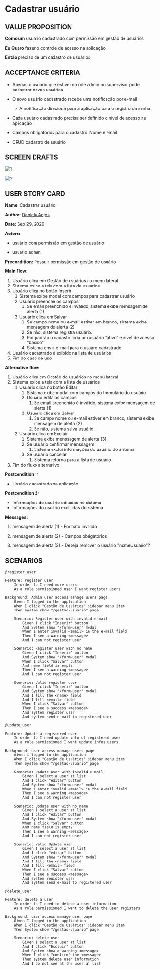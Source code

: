 # Cadastrar usuário

## VALUE PROPOSITION

 **Como um** usuário cadastrado com permissão em gestão de usuários

 **Eu Quero** fazer o controle de acesso na aplicação

 **Então** preciso de um cadastro de usuários

## ACCEPTANCE CRITERIA

- Apenas o usuário que estiver na role admin ou supervisor pode cadastrar novos usuários

- O novo usuário cadastrado recebe uma notificação por e-mail

  - A notificação direciona para a aplicação para o registro da senha

- Cada usuário cadastrado precisa ser definido o nível de acesso na aplicação

- Campos obrigatórios para o cadastro: Nome e email

- CRUD cadastro de usuário


## SCREEN DRAFTS

![1](/img/must-ERP/cadastrar-usuario1.png)

![2](/img/must-ERP/cadastrar-usuario2.png)

## USER STORY CARD

**Name:** Cadastrar usuário

**Author:** [Daniela Anjos](https://github.com/danielaanjos) 

**Date:** Sep 29, 2020 

**Actors:**  
- usuário com permissão em gestão de usuário

- usuário admin

**Precondition:** Possuir permissão em gestão de usuário

**Main Flow:**

1. Usuário clica em Gestão de usuários no menu lateral
2. Sistema exibe a tela com a lista de usuários
3. Usuário clica no botão Inserir
    1. Sistema exibe modal com campos para cadastrar usuário
    2. Usuário preenche os campos
        1. Se email preenchido é inválido, sistema exibe mensagem de alerta (1)
    3. Usuário clica em Salvar
        1. Se campo nome ou e-mail estiver em branco, sistema exibe mensagem de alerta (2)
        2. Se não, sistema registra usuário. 
        3. Por padrão o cadastro cria um usuário “ativo“ e nível de acesso “básico“
        4. Sistema envia e-mail para o usuáro cadastrado
4. Usuário cadastrado é exibido na lista de usuários
5. Fim do caso de uso

**Alternative flow:**

1. Usuário clica em Gestão de usuários no menu lateral
2. Sistema exibe a tela com a lista de usuários
    1. Usuário clica no botão Editar
        1. Sistema exibe modal com campos do formulário do usuário
        2. Usuário edita os campos
            1. Se email preenchido é inválido, sistema exibe mensagem de alerta (1)
        3. Usuário clica em Salvar
            1. Se campo nome ou e-mail estiver em branco, sistema exibe mensagem de alerta (2)
            2. Se não, sistema salva usuário. 
    2. Usuário clica em Excluir
        1. Sistema exibe menssagem de alerta (3)
        2. Se usuário confirmar menssagem
            1. Sistema exclui informações do usuário do sistema
        3. Se usuário cancelar
            1. Sistema retorna para a lista de usuário
3. Fim do fluxo alternativo


**Postcondition 1:**

- Usuário cadastrado na aplicação

**Postcondition 2:**

- Informações do usuário editadas no sistema
- Informações do usuário excluídas do sistema

**Messages:**
1. mensagem de alerta (1) - Formato inválido

2. mensagem de alerta (2) - Campos obrigatórios

3. mensagem de alerta (3) - Deseja remover o usuário "nomeUsuario"?

## SCENARIOS

```gherkin
@register_user

Feature: register user
    In order to I need more users
    As a role permissioned user I want register users

Background: Admin user access manage users page
    Given I logged in the application
    When I click "Gestão de Usuários" sidebar menu item
    Then System show "/gestao-usuario" page

    Scenario: Register user with invalid e-mail
        Given I click "Inserir" button
        And System show "/form-user" modal
        When I enter invalid <email> in the e-mail field
        Then I see a warning <message>
        And I can not register user

    Scenario: Register user with no name
        Given I click "Inserir" button
        And System show "/form-user" modal
        When I click "Salvar" button
        And name field is empty
        Then I see a warning <message>
        And I can not register user
        
    Scenario: Valid register user
        Given I click "Inserir" button
        And System show "/form-user" modal
        And I fill the <name> field
        And I fill <email> field
        When I click "Salvar" button
        Then I see a success <message>
        And system register user
        And system send e-mail to registered user

@update_user

Feature: Update a registered user
    In order to I need update info of registered user
    As a role permissioned I want update infos users

Background: user access manage users page
    Given I logged in the application
    When I click "Gestão de Usuários" sidebar menu item
    Then System show "/gestao-usuario" page

    Scenario: Update user with invalid e-mail
        Given I select a user at list
        And I click "editar" button
        And System show "/form-user" modal
        When I enter invalid <email> in the e-mail field
        Then I see a warning <message>
        And I can not register user

    Scenario: Update user with no name
        Given I select a user at list
        And I click "editar" button
        And System show "/form-user" modal
        When I click "Salvar" button
        And name field is empty
        Then I see a warning <message>
        And I can not register user
        
    Scenario: Valid Update user
        Given I select a user at list
        And I click "editar" button
        And System show "/form-user" modal
        And I fill the <name> field
        And I fill <email> field
        When I click "Salvar" button
        Then I see a success <message>
        And system register user
        And system send e-mail to registered user

@delete_user

Feature: delete a user
    In order to I need to delete a user information
    As a role permissioned I want to delete the user registers

Background: user access manage user page
    Given I logged in the application
    When I click "Gestão de Usuários" sidebar menu item
    Then System show "/gestao-usuario" page

    Scenario: delete user
        Given I select a user at list
        And I click "Excluir" button
        And System show a warning <message>
        When I click "confirm" the <message>
        Then system delete user information
        And I do not see at the user at list
```